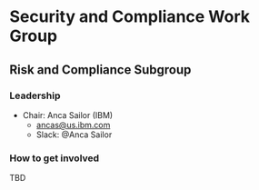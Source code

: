 # Security and Compliance Work Group

## Risk and Compliance Subgroup

### Leadership

- Chair: Anca Sailor (IBM)
    - ancas@us.ibm.com
    - Slack: @Anca Sailor

### How to get involved

TBD
